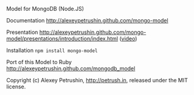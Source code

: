 Model for MongoDB (Node.JS)

Documentation http://alexeypetrushin.github.com/mongo-model

Presentation http://alexeypetrushin.github.com/mongo-model/presentations/introduction/index.html ([video](http://www.youtube.com/watch?v=HB2Bkcgdjms))

Installation `npm install mongo-model`

Port of this Model to Ruby http://alexeypetrushin.github.com/mongodb_model

Copyright (c) Alexey Petrushin, http://petrush.in, released under the MIT license.